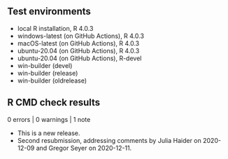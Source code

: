 ## Test environments
* local R installation, R 4.0.3
* windows-latest (on GitHub Actions), R 4.0.3
* macOS-latest (on GitHub Actions), R 4.0.3
* ubuntu-20.04 (on GitHub Actions), R 4.0.3
* ubuntu-20.04 (on GitHub Actions), R-devel
* win-builder (devel)
* win-builder (release)
* win-builder (oldrelease)

## R CMD check results

0 errors | 0 warnings | 1 note

* This is a new release.
* Second resubmission, addressing comments by Julia Haider on 2020-12-09 and Gregor Seyer on 2020-12-11.
